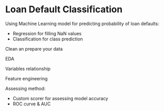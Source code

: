 # Loan Default Classification


Using Machine Learning model for predicting probability of loan defaults:
  - Regression for filling NaN values
  - Classification for class prediction

Clean an prepare your data 

EDA

Variables relationship

Feature engineering

Assessing method:
- Custom scorer for assessing model accuracy
- ROC curve & AUC
